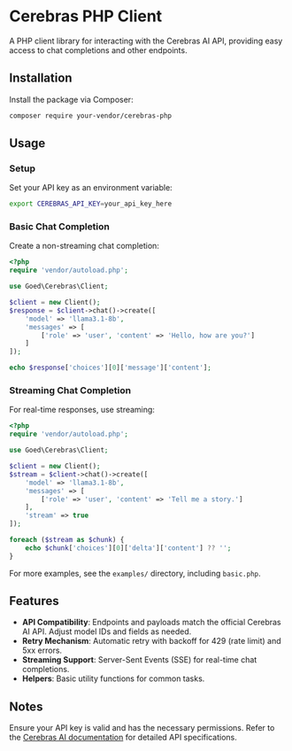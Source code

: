 # Cerebras PHP Client

A PHP client library for interacting with the Cerebras AI API, providing easy access to chat completions and other endpoints.

## Installation

Install the package via Composer:

```bash
composer require your-vendor/cerebras-php
```

## Usage

### Setup

Set your API key as an environment variable:

```bash
export CEREBRAS_API_KEY=your_api_key_here
```

### Basic Chat Completion

Create a non-streaming chat completion:

```php
<?php
require 'vendor/autoload.php';

use Goed\Cerebras\Client;

$client = new Client();
$response = $client->chat()->create([
    'model' => 'llama3.1-8b',
    'messages' => [
        ['role' => 'user', 'content' => 'Hello, how are you?']
    ]
]);

echo $response['choices'][0]['message']['content'];
```

### Streaming Chat Completion

For real-time responses, use streaming:

```php
<?php
require 'vendor/autoload.php';

use Goed\Cerebras\Client;

$client = new Client();
$stream = $client->chat()->create([
    'model' => 'llama3.1-8b',
    'messages' => [
        ['role' => 'user', 'content' => 'Tell me a story.']
    ],
    'stream' => true
]);

foreach ($stream as $chunk) {
    echo $chunk['choices'][0]['delta']['content'] ?? '';
}
```

For more examples, see the `examples/` directory, including `basic.php`.

## Features

- **API Compatibility**: Endpoints and payloads match the official Cerebras AI API. Adjust model IDs and fields as needed.
- **Retry Mechanism**: Automatic retry with backoff for 429 (rate limit) and 5xx errors.
- **Streaming Support**: Server-Sent Events (SSE) for real-time chat completions.
- **Helpers**: Basic utility functions for common tasks.

## Notes

Ensure your API key is valid and has the necessary permissions. Refer to the [Cerebras AI documentation](https://docs.cerebras.ai) for detailed API specifications.